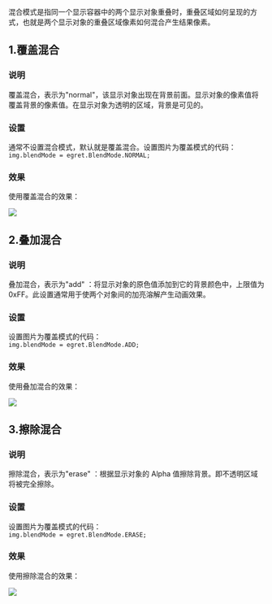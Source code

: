
混合模式是指同一个显示容器中的两个显示对象重叠时，重叠区域如何呈现的方式，也就是两个显示对象的重叠区域像素如何混合产生结果像素。

## 1.覆盖混合

### 说明 

覆盖混合，表示为"normal"，该显示对象出现在背景前面。显示对象的像素值将覆盖背景的像素值。在显示对象为透明的区域，背景是可见的。

### 设置
通常不设置混合模式，默认就是覆盖混合。设置图片为覆盖模式的代码：    
```img.blendMode = egret.BlendMode.NORMAL;```    

### 效果
使用覆盖混合的效果：  
   
![](normal.png)
 

## 2.叠加混合

### 说明

叠加混合，表示为"add" ：将显示对象的原色值添加到它的背景颜色中，上限值为 0xFF。此设置通常用于使两个对象间的加亮溶解产生动画效果。

### 设置
设置图片为覆盖模式的代码：    
```img.blendMode = egret.BlendMode.ADD;```    

### 效果
使用叠加混合的效果：    

![](add.png)

## 3.擦除混合

### 说明
擦除混合，表示为"erase" ：根据显示对象的 Alpha 值擦除背景。即不透明区域将被完全擦除。

### 设置
设置图片为覆盖模式的代码：    
```img.blendMode = egret.BlendMode.ERASE;```    

### 效果
使用擦除混合的效果：     

![](erase.png)
 